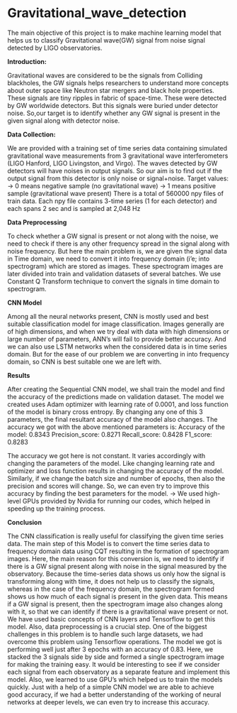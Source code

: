 # Gravitational_wave_detection
The main objective of this project is to make machine learning model that helps us to classify Gravitational wave(GW) signal from noise signal detected by LIGO observatories.

**Introduction:**

Gravitational waves are considered to be the signals from Colliding blackholes, the GW signals helps researchers to understand more concepts about outer space like Neutron star mergers and black hole properties. These signals are tiny ripples in fabric of space-time. These were detected by GW worldwide detectors. But this signals were buried under detector noise. So,our target is to identify whether any GW signal is present in the given signal along with detector noise.



**Data Collection:**

We are provided with a training set of time series data containing simulated gravitational wave measurements from 3 gravitational wave interferometers (LIGO Hanford, LIGO Livingston, and Virgo). The waves detected by GW detectors will have noises in output signals. So our aim is to find out if the output signal from this detector is only noise or signal+noise.
Target values: → 0 means negative sample (no gravitational wave)
  		         → 1 means positive sample (gravitational wave present)
There is a total of 560000 npy files of train data. Each npy file contains 3-time series (1 for each detector) and each spans 2 sec and is sampled at 2,048 Hz

**Data Preprocessing**

To check whether a  GW signal is present or not along with the noise, we need to check if there is any other frequency spread in the signal along with noise frequency. But here the main problem is, we are given the signal data in Time domain, we need to convert it into frequency domain (i’e; into spectrogram) which are stored as images. These spectrogram images are later divided into train and validation datasets of several batches. We use Constant Q Transform technique to convert the signals in time domain to spectrogram.

**CNN Model**

Among all the neural networks present, CNN is mostly used and best suitable classification model for image classification. Images generally are of high dimensions, and when we try deal with data with high dimensions or large number of parameters, ANN’s will fail to provide better accuracy. And we can also use LSTM networks when the considered data is in time series domain. But for the ease of our problem we are converting in into frequency domain, so CNN is best suitable one we are left with.

**Results**

After creating the Sequential CNN model, we shall train the model and find the accuracy of the predictions made on validation dataset. The model we created uses Adam optimizer with learning rate of 0.0001, and loss function of the model is binary cross entropy. By changing any one of this 3 parameters, the final resultant accuracy of the model also changes.
The accuracy we got with the above mentioned parameters is:
Accuracy of the model: 0.8343 
Precision_score: 0.8271 
Recall_score: 0.8428 
F1_score: 0.8283 

The accuracy we got here is not constant. It varies accordingly with changing the parameters of the model. Like changing learning rate and optimizer and loss function results in changing the accuracy of the model. Similarly, if we change the batch size and number of epochs, then also the precision and scores will change. So, we can even try to improve this accuracy by finding the best parameters for the model. 
→ We used high-level GPUs provided by Nvidia for running our codes, which helped in speeding up the training process.

**Conclusion**

The CNN classification is really useful for classifying the given time series data. The main step of this Model is to convert the time series data to frequency domain data using CQT resulting in the formation of spectrogram images. Here, the main reason for this conversion is, we need to identify if there is a GW signal present along with noise in the signal measured by the observatory. Because the time-series data shows us only how the signal is transforming along with time, it does not help us to classify the signals, whereas in the case of the frequency domain, the spectrogram formed shows us how much of each signal is present in the given data. This means if a GW signal is present, then the spectrogram image also changes along with it, so that we can identify if there is a gravitational wave present or not. We have used basic concepts of CNN layers and Tensorflow to get this model.
Also, data preprocessing is a crucial step. One of the biggest challenges in this problem is to handle such large datasets, we had overcome this problem using Tensorflow operations. The model we got is performing well just after 3 epochs with an accuracy of 0.83. Here, we stacked the 3 signals side by side and formed a single spectrogram image for making the training easy. It would be interesting to see if we consider each signal from each observatory as a separate feature and implement this model. Also, we learned to use GPU’s which helped us to train the models quickly. Just with a help of a simple CNN model we are able to achieve good accuracy, if we had a better understanding of the working of neural networks at deeper levels, we can even try to increase this accuracy. 



